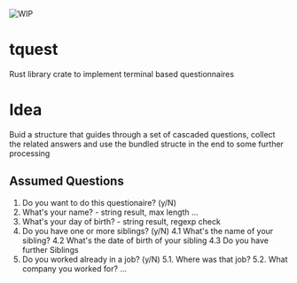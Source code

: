![WIP](https://img.shields.io/badge/work%20in%20progress-red)

# tquest
Rust library crate to implement terminal based questionnaires


# Idea

Buid a structure that guides through a set of cascaded questions,
collect the related answers and use the bundled structe in the end
to some further processing

## Assumed Questions

1. Do you want to do this questionaire? (y/N)
2. What's your name? - string result, max length ...
3. What's your day of birth? - string result, regexp check
4. Do you have one or more siblings? (y/N)
    4.1 What's the name of your sibling?
    4.2 What's the date of birth of your sibling
    4.3 Do you have further Siblings
5. Do you worked already in a job? (y/N)
   5.1. Where was that job?
   5.2. What company you worked for?
...
